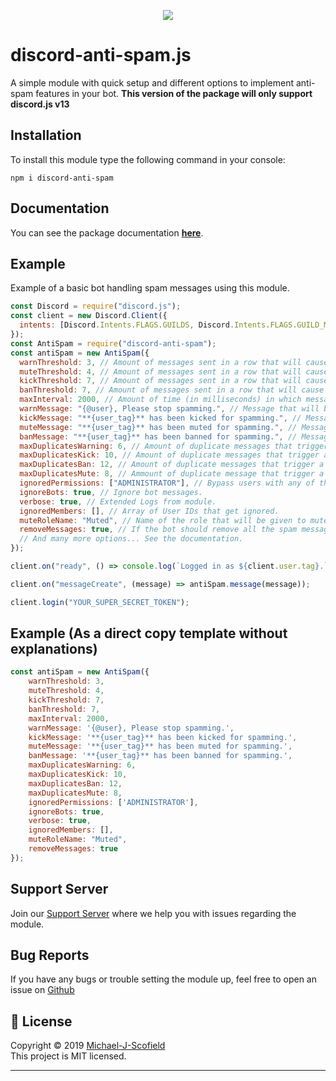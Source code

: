 <p align="center"><a href="https://nodei.co/npm/discord-anti-spam/"><img src="https://nodei.co/npm/discord-anti-spam.png"></a></p>

# discord-anti-spam.js

A simple module with quick setup and different options to implement anti-spam features in your bot.
**This version of the package will only support discord.js v13**

## Installation

To install this module type the following command in your console:

```
npm i discord-anti-spam
```

## Documentation

You can see the package documentation [**here**](https://discord-anti-spam.js.org).

## Example

Example of a basic bot handling spam messages using this module.

```js
const Discord = require("discord.js");
const client = new Discord.Client({
  intents: [Discord.Intents.FLAGS.GUILDS, Discord.Intents.FLAGS.GUILD_MESSAGES],
});
const AntiSpam = require("discord-anti-spam");
const antiSpam = new AntiSpam({
  warnThreshold: 3, // Amount of messages sent in a row that will cause a warning.
  muteThreshold: 4, // Amount of messages sent in a row that will cause a mute
  kickThreshold: 7, // Amount of messages sent in a row that will cause a kick.
  banThreshold: 7, // Amount of messages sent in a row that will cause a ban.
  maxInterval: 2000, // Amount of time (in milliseconds) in which messages are considered spam.
  warnMessage: "{@user}, Please stop spamming.", // Message that will be sent in chat upon warning a user.
  kickMessage: "**{user_tag}** has been kicked for spamming.", // Message that will be sent in chat upon kicking a user.
  muteMessage: "**{user_tag}** has been muted for spamming.", // Message that will be sent in chat upon muting a user.
  banMessage: "**{user_tag}** has been banned for spamming.", // Message that will be sent in chat upon banning a user.
  maxDuplicatesWarning: 6, // Amount of duplicate messages that trigger a warning.
  maxDuplicatesKick: 10, // Amount of duplicate messages that trigger a warning.
  maxDuplicatesBan: 12, // Amount of duplicate messages that trigger a warning.
  maxDuplicatesMute: 8, // Ammount of duplicate message that trigger a mute.
  ignoredPermissions: ["ADMINISTRATOR"], // Bypass users with any of these permissions.
  ignoreBots: true, // Ignore bot messages.
  verbose: true, // Extended Logs from module.
  ignoredMembers: [], // Array of User IDs that get ignored.
  muteRoleName: "Muted", // Name of the role that will be given to muted users!
  removeMessages: true, // If the bot should remove all the spam messages when taking action on a user!
  // And many more options... See the documentation.
});

client.on("ready", () => console.log(`Logged in as ${client.user.tag}.`));

client.on("messageCreate", (message) => antiSpam.message(message));

client.login("YOUR_SUPER_SECRET_TOKEN");
```

## Example (As a direct copy template without explanations)

```js
const antiSpam = new AntiSpam({
	warnThreshold: 3,
	muteThreshold: 4,
	kickThreshold: 7,
	banThreshold: 7,
	maxInterval: 2000,
	warnMessage: '{@user}, Please stop spamming.',
	kickMessage: '**{user_tag}** has been kicked for spamming.',
	muteMessage: '**{user_tag}** has been muted for spamming.',
	banMessage: '**{user_tag}** has been banned for spamming.',
	maxDuplicatesWarning: 6,
	maxDuplicatesKick: 10,
	maxDuplicatesBan: 12,
	maxDuplicatesMute: 8,
	ignoredPermissions: ['ADMINISTRATOR'],
	ignoreBots: true,
	verbose: true,
	ignoredMembers: [],
	muteRoleName: "Muted",
	removeMessages: true
});
```

## Support Server

Join our [Support Server](https://discord.gg/KQgDfGr) where we help you with issues regarding the module.

## Bug Reports

If you have any bugs or trouble setting the module up, feel free to open an issue on [Github](https://github.com/Michael-J-Scofield/discord-anti-spam)

## 📝 License

Copyright © 2019 [Michael-J-Scofield](https://github.com/Michael-J-Scofield)<br />
This project is MIT licensed.

---
